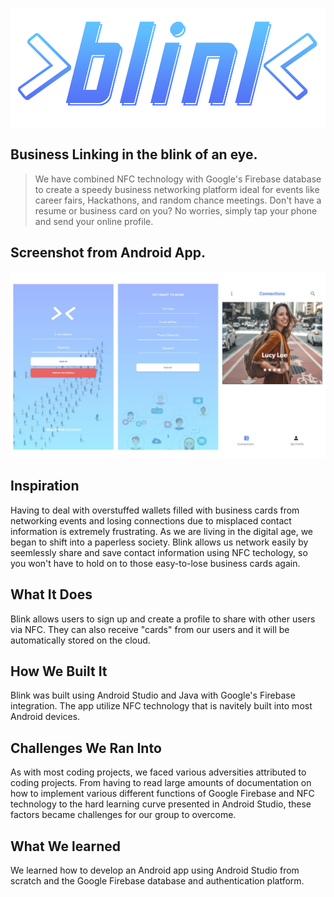 ![Blink Logo](https://github.com/mi-chellenguyen/blink/blob/master/bink_logo.png)
## Business Linking in the blink of an eye.
>We have combined NFC technology with Google's Firebase database to create a speedy business networking platform ideal
>for events like career fairs, Hackathons, and random chance meetings. Don't have a resume or business card on you? No worries,
>simply tap your phone and send your online profile.

## Screenshot from Android App.
![Screenshots](https://github.com/mi-chellenguyen/blink/blob/master/app/src/main/res/drawable/screenshots.png)

## Inspiration
Having to deal with overstuffed wallets filled with business cards from networking events and losing connections due to misplaced contact information is extremely frustrating. As we are living in the digital age, we began to shift into a paperless society. Blink allows us network easily by seemlessly share and save contact information using NFC techology, so you won't have to hold on to those easy-to-lose business cards again.

## What It Does
Blink allows users to sign up and create a profile to share with other users via NFC. They can also receive "cards" from our users and it will be automatically stored on the cloud.

## How We Built It
Blink was built using Android Studio and Java with Google's Firebase integration. The app utilize NFC technology that is navitely built into most Android devices.

## Challenges We Ran Into
As with most coding projects, we faced various adversities attributed to coding projects. From having to read large amounts of documentation on how to implement various different functions of Google Firebase and NFC technology to the hard learning curve presented in Android Studio, these factors became challenges for our group to overcome.

## What We learned
We learned how to develop an Android app using Android Studio from scratch and the Google Firebase database and authentication platform.

